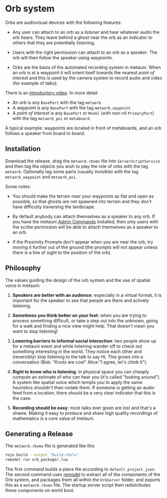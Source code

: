 # Orb system

Orbs are audiovisual devices with the following features:

* Any user can attach to an orb as a *listener* and hear whatever audio the orb hears. They leave behind a ghost near the orb as an indicator to others that they are potentially listening.

* Users with the right permission can attach to an orb as a *speaker*. The orb will then follow the speaker using *waypoints*.

* Orbs are the basis of the automated recording system in metauni. When an orb is at a waypoint it will orient itself towards the nearest *point of interest* and this is used by the camera system to record audio and video (for example of talks).

There is an [introductory video](https://youtu.be/0vuNKcCv1sk). In more detail

* An *orb* is any `BasePart` with the tag `metaorb`
* A *waypoint* is any `BasePart` with the tag `metaorb_waypoint`
* A *point of interest* is any `BasePart` or `Model` (with non-nil `PrimaryPart`) with the tag `metaorb_poi` or `metaboard`.

A typical example: waypoints are located in front of metaboards, and an orb follows a speaker from board to board.

## Installation

Download the release, drag the `metaorb.rbxmx` file into `ServerScriptService` and then tag the objects you wish to play the role of orbs with the tag `metaorb`. Optionally tag some parts (usually invisible) with the tag `metaorb_waypoint` and `metaorb_poi`.

Some notes:

* You should make the terrain near your waypoints as flat and open as possible, so that ghosts are not spawned into terrain and they don't have difficulty traversing the landscape.

* By default anybody can attach themselves as a speaker to any orb. If you have the metauni [Admin Commands](https://github.com/metauni/admin) installed, then only users with the scribe permission will be able to attach themselves as a speaker to an orb.

* If the Proximity Prompts don't appear when you are near the orb, try moving it further out of the ground (the prompts will not appear unless there is a line of sight to the position of the orb).

## Philosophy

The values guiding the design of the orb system and the use of spatial voice in metauni:

1. **Speakers are better with an audience**: especially in a virtual format, it is important for the speaker to see that people are there and actively listening.

2. **Sometimes you think better on your feet**: when you are trying to process something difficult, or take a step out into the unknown, going for a walk and finding a nice view might help. That doesn't mean you want to stop listening!

3. **Lowering barriers to informal social interaction**: two people show up for a metauni event and while listening wander off to check out something interesting in the world. They notice each other and (reversibly) stop listening to the talk to say Hi. This grows into a conversation (Bob: "Knots are cool" Alice:"I agree, let's climb it").

4. **Right to know who is listening**: in physical space you can cheaply compute an estimate of who can hear you (it's called "looking around"). A system like spatial voice which tempts you to apply the same heuristics shouldn't then violate them. If someone is getting an audio feed from a location, there should be a very clear indicator that this is the case.

5. **Recording should be easy**: most talks ever given are lost and that's a shame. Making it easy to produce and share high quality recordings of mathematics is a core value of metauni.

## Generating a Release

The `metaorb.rbxmx` file is generated like this
```bash
rojo build --output "build.rbxlx"
remodel run orb_packager.lua
```

The first command builds a place file according to `default.project.json`.
The second command uses [remodel](https://github.com/rojo-rbx/remodel) to extract all of the components of the Orb system,
and packages them all within the `OrbServer` folder, and exports this 
as a `metaorb.rbxmx` file. The startup server script then redistributes these
components on world boot.